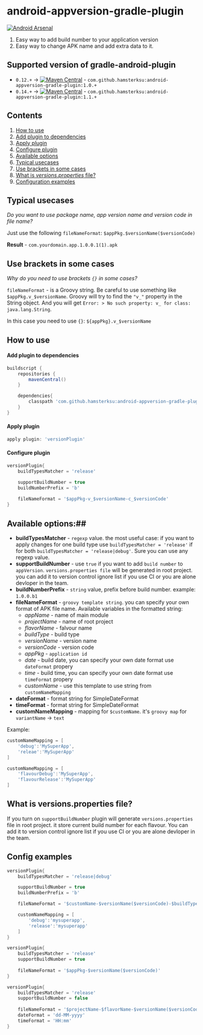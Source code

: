 android-appversion-gradle-plugin
================================
[![Android Arsenal](http://img.shields.io/badge/Android%20Arsenal-appversion--plugin-brightgreen.svg)](https://android-arsenal.com/details/1/1129)

1. Easy way to add build number to your application version
2. Easy way to change APK name and add extra data to it.

## Supported version of gradle-android-plugin
- `0.12.+` -> [![Maven Central](http://img.shields.io/badge/maven-v.1.0.2-blue.svg)](http://search.maven.org/#artifactdetails%7Ccom.github.hamsterksu%7Candroid-appversion-gradle-plugin%7C1.0.2%7Cjar) - `com.github.hamsterksu:android-appversion-gradle-plugin:1.0.+`
- `0.14.+` -> [![Maven Central](http://img.shields.io/badge/maven-v.1.1.0-blue.svg)](http://search.maven.org/#artifactdetails%7Ccom.github.hamsterksu%7Candroid-appversion-gradle-plugin%7C1.1.0%7Cjar) - `com.github.hamsterksu:android-appversion-gradle-plugin:1.1.+`

## Сontents
1. [How to use](#how-to-use)
  1. [Add plugin to dependencies](#add-plugin-to-dependencies)
  2. [Apply plugin](#apply-plugin)
  3. [Configure plugin](#configure-plugin)
  4. [Available options](#available-options)
2. [Typical usecases](#typical-usecases)
3. [Use brackets in some cases](#use-brackets-in-some-cases)
4. [What is *versions.properties* file?](#what-is-versionsproperties-file?)
5. [Configuration examples](#config-examples)

## Typical usecases

*Do you want to use package name, app version name and version code in file name?*

Just use the following `fileNameFormat`: `$appPkg.$versionName($versionCode)`

**Result** - `com.yourdomain.app.1.0.0.1(1).apk`

## Use brackets in some cases

*Why do you need to use brackets `{}` in some cases?*

`fileNameFormat` - is a Groovy string. Be careful to use something like `$appPkg.v_$versionName`. Groovy will try to find the `"v_"` property in the String object. And you will get `Error: > No such property: v_ for class: java.lang.String`.

In this case you need to use `{}`: `${appPkg}.v_$versionName`

## How to use

#### Add plugin to dependencies

```groovy
buildscript {
    repositories {
		mavenCentral()
	}

	dependencies{
		classpath 'com.github.hamsterksu:android-appversion-gradle-plugin:1.+'
	}
}
```

#### Apply plugin

```groovy
apply plugin: 'versionPlugin'
```
	
#### Configure plugin

```groovy
versionPlugin{
	buildTypesMatcher = 'release'

	supportBuildNumber = true
	buildNumberPrefix = 'b'
	
	fileNameFormat = '$appPkg-v_$versionName-c_$versionCode'
}
```
	
## Available options:##

* **buildTypesMatcher** - `regexp` value. the most useful case: if you want to apply changes for one build type use `buildTypesMatcher = 'release'` if for both `buildTypesMatcher = 'release|debug'`. Sure you can use any regexp value.
* **supportBuildNumber** - use `true` if you want to add `build number` to `appVersion`. `versions.properties file` will be generated in root project. you can add it to version control ignore list if you use CI or you are alone devloper in the team.
* **buildNumberPrefix** - `string` value, prefix before build number. example: `1.0.0.b1`
* **fileNameFormat** - `groovy template string`. you can specify your own format of APK file name. Available variables in the formatted string:
  * *appName* - name of main module
  * *projectName* - name of root project
  * *flavorName* - falvour name
  * *buildType* - build type
  * *versionName* - version name
  * *versionCode* - version code
  * *appPkg* - `application id`
  * *date* - build date, you can specify your own date format use `dateFormat` propery 
  * *time* - build time, you can specify your own date format use `timeFormat` propery 
  * *customName* - use this template to use string from `customNameMapping`
* **dateFormat** - format string for SimpleDateFormat
* **timeFormat** - format string for SimpleDateFormat
* **customNameMapping** - mapping for `$customName`. it's `groovy map` for `variantName` -> `text`

Example:
```groovy 
customNameMapping = [
    'debug':'MySuperApp',
    'releae':'MySuperApp'
]
```
```groovy 
customNameMapping = [
    'flavourDebug':'MySuperApp',
    'flavourRelease':'MySuperApp'
]
```
## What is versions.properties file?
If you turn on `supportBuildNumber` plugin will generate `versions.properties` file in root project. it store current build number for each flavour. You can add it to version control ignore list if you use CI or you are alone devloper in the team.
 
## Config examples
```groovy 
versionPlugin{
    buildTypesMatcher = 'release|debug'

    supportBuildNumber = true
    buildNumberPrefix = 'b'

    fileNameFormat = '$customName-$versionName($versionCode)-$buildType'

    customNameMapping = [
    	'debug':'mysuperapp',
        'release':'mysuperapp'
    ]
}
```
```groovy 
versionPlugin{
    buildTypesMatcher = 'release'
    supportBuildNumber = true
    
    fileNameFormat = '$appPkg-$versionName($versionCode)'
}
```
```groovy 
versionPlugin{
    buildTypesMatcher = 'release'
    supportBuildNumber = false
    
    fileNameFormat = '$projectName-$flavorName-$versionName($versionCode)-$date-$time'
    dateFormat = 'dd-MM-yyyy'
    timeFormat = 'HH:mm'
}
```

